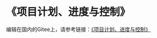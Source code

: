 # 《项目计划、进度与控制》

编辑在国内的Gitee上，请参考链接：[《项目计划、进度与控制》](https://gitee.com/wfhu/reading-notes/tree/master/%E9%A1%B9%E7%9B%AE%E8%AE%A1%E5%88%92%E3%80%81%E8%BF%9B%E5%BA%A6%E4%B8%8E%E6%8E%A7%E5%88%B6)

